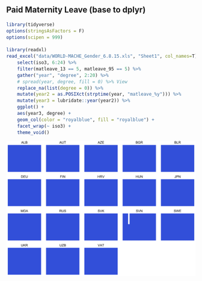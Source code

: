 

## Paid Maternity Leave (base to dplyr)


```r
library(tidyverse)
options(stringsAsFactors = F)
options(scipen = 999)

library(readxl)
read_excel("data/WORLD-MACHE_Gender_6.8.15.xls", "Sheet1", col_names=T) %>% 
    select(iso3, 6:24) %>% 
    filter(matleave_13 == 5, matleave_95 == 5) %>% 
    gather("year", "degree", 2:20) %>% 
    # spread(year, degree, fill = 0) %>% View
    replace_na(list(degree = 0)) %>%
    mutate(year2 = as.POSIXct(strptime(year, "matleave_%y"))) %>%
    mutate(year3 = lubridate::year(year2)) %>%
    ggplot() + 
    aes(year3, degree) + 
    geom_col(color = "royalblue", fill = "royalblue") + 
    facet_wrap(~ iso3) +
    theme_void()
```

<img src="R26_base2dplyr_paid_maternity_files/figure-html/unnamed-chunk-2-1.png" width="672" />
